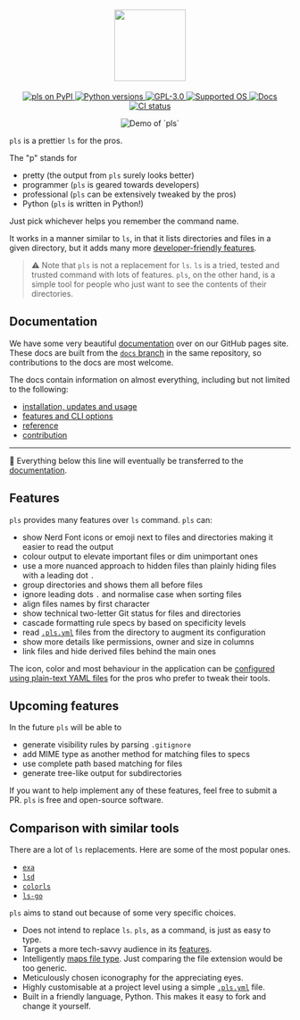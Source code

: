 <h1 align="center">
  <img height="128px" src="https://raw.githubusercontent.com/dhruvkb/pls/main/readme_assets/pls.svg"/>
</h1>

<p align="center">
  <a href="https://pypi.org/project/pls/">
    <img src="https://img.shields.io/pypi/v/pls" alt="pls on PyPI"/>
  </a>
  <a href="https://www.python.org">
    <img src="https://img.shields.io/pypi/pyversions/pls" alt="Python versions"/>
  </a>
  <a href="https://github.com/dhruvkb/pls/blob/main/LICENSE">
    <img src="https://img.shields.io/github/license/dhruvkb/pls" alt="GPL-3.0"/>
  </a>
  <a href="https://pypi.org/project/pls/">
    <img src="https://img.shields.io/static/v1?label=supported%20OS&message=mac,%20win&color=informational" alt="Supported OS"/>
  </a>
  <a href="https://dhruvkb.github.io/pls/">
    <img src="https://img.shields.io/static/v1?label=docs&message=dhruvkb/pls:docs&color=informational" alt="Docs"/>
  </a>
  <a href="https://github.com/dhruvkb/pls/actions/workflows/ci.yml">
    <img src="https://github.com/dhruvkb/pls/actions/workflows/ci.yml/badge.svg" alt="CI status"/>
  </a>
</p>

<p align="center">
  <img src="https://raw.githubusercontent.com/dhruvkb/pls/main/readme_assets/demo.png" alt="Demo of `pls`"/>
</p>

`pls` is a prettier `ls` for the pros.

The "p" stands for
- pretty (the output from `pls` surely looks better)
- programmer (`pls` is geared towards developers)
- professional (`pls` can be extensively tweaked by the pros)
- Python (`pls` is written in Python!)

Just pick whichever helps you remember the command name.

It works in a manner similar to `ls`, in  that it lists directories and files in
a given directory, but it adds many more
[developer-friendly features](https://dhruvkb.github.io/pls/features).

> ⚠️ Note that `pls` is not a replacement for `ls`. `ls` is a tried, tested and
trusted command with lots of features. `pls`, on the other hand, is a simple
tool for people who just want to see the contents of their directories.

## Documentation

We have some very beautiful [documentation](https://dhruvkb.github.io/pls) over
on our GitHub pages site. These docs are built from the
[`docs` branch](https://github.com/dhruvkb/pls/tree/docs) in the same
repository, so contributions to the docs are most welcome.

The docs contain information on almost everything, including but not limited to
the following:

- [installation, updates and usage](https://dhruvkb.github.io/pls/get_started)
- [features and CLI options](https://dhruvkb.github.io/pls/features)
- [reference](https://dhruvkb.github.io/pls/reference)
- [contribution](https://dhruvkb.github.io/pls/contribution)

---

🚧 Everything below this line will eventually be transferred to the
[documentation](https://dhruvkb.github.io/pls).

## Features

`pls` provides many features over  `ls` command. `pls` can:

- show Nerd Font icons or emoji next to files and directories making it easier to read the output
- colour output to elevate important files or dim unimportant ones
- use a more nuanced approach to hidden files than plainly hiding files with a leading dot `.`
- group directories and shows them all before files
- ignore leading dots `.` and normalise case when sorting files
- align files names by first character
- show technical two-letter Git status for files and directories
- cascade formatting rule specs by based on specificity levels
- read [`.pls.yml`](.pls.yml) files from the directory to augment its configuration
- show more details like permissions, owner and size in columns
- link files and hide derived files behind the main ones

The icon, color and most behaviour in the application can be [configured using
plain-text YAML files](src/pls/data/README.md) for the pros who prefer to tweak
their tools.

## Upcoming features

In the future `pls` will be able to

- generate visibility rules by parsing `.gitignore`
- add MIME type as another method for matching files to specs
- use complete path based matching for files
- generate tree-like output for subdirectories

If you want to help implement any of these features, feel free to submit a PR.
`pls` is free and open-source software.

## Comparison with similar tools

There are a lot of `ls` replacements. Here are some of the most popular ones.

- [`exa`](https://github.com/ogham/exa)
- [`lsd`](https://github.com/Peltoche/lsd)
- [`colorls`](https://github.com/athityakumar/colorls)
- [`ls-go`](https://github.com/acarl005/ls-go)

`pls` aims to stand out because of some very specific choices.

- Does not intend to replace `ls`. `pls`, as a command, is just as easy to type.
- Targets a more tech-savvy audience in its [features](#features).
- Intelligently [maps file type](src/pls/data/README.md). Just comparing the file extension would be too generic.
- Meticulously chosen iconography for the appreciating eyes.
- Highly customisable at a project level using a simple [`.pls.yml`](.pls.yml) file.
- Built in a friendly language, Python. This makes it easy to fork and change it yourself.
